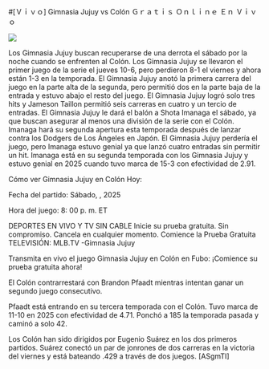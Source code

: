 #[Ｖｉｖｏ] Gimnasia Jujuy vs Colón Ｇｒａｔｉｓ Ｏｎｌｉｎｅ Ｅｎ Ｖｉｖｏ  
  
  
[![](https://i.imgur.com/qSNzIqt.png)](https://movie.rssnews.media/YGtSSmP.php)  
  
Los Gimnasia Jujuy buscan recuperarse de una derrota el sábado por la noche cuando se enfrenten al Colón. Los Gimnasia Jujuy se llevaron el primer juego de la serie el jueves 10-6, pero perdieron 8-1 el viernes y ahora están 1-3 en la temporada. El Gimnasia Jujuy anotó la primera carrera del juego en la parte alta de la segunda, pero permitió dos en la parte baja de la entrada y estuvo abajo el resto del juego. El Gimnasia Jujuy logró solo tres hits y Jameson Taillon permitió seis carreras en cuatro y un tercio de entradas. El Gimnasia Jujuy le dará el balón a Shota Imanaga el sábado, ya que buscan asegurar al menos una división de la serie con el Colón. Imanaga hará su segunda apertura esta temporada después de lanzar contra los Dodgers de Los Ángeles en Japón. El Gimnasia Jujuy perdería el juego, pero Imanaga estuvo genial ya que lanzó cuatro entradas sin permitir un hit. Imanaga está en su segunda temporada con los Gimnasia Jujuy y estuvo genial en 2025 cuando tuvo marca de 15-3 con efectividad de 2.91.

Cómo ver Gimnasia Jujuy en Colón Hoy:

Fecha del partido: Sábado, , 2025

Hora del juego: 8: 00 p. m. ET

DEPORTES EN VIVO Y TV SIN CABLE
Inicie su prueba gratuita. Sin compromiso. Cancela en cualquier momento.
Comience la Prueba Gratuita
TELEVISIÓN: MLB.TV -Gimnasia Jujuy

Transmita en vivo el juego Gimnasia Jujuy en Colón en Fubo: ¡Comience su prueba gratuita ahora! 

El Colón contrarrestará con Brandon Pfaadt mientras intentan ganar un segundo juego consecutivo.

Pfaadt está entrando en su tercera temporada con el Colón. Tuvo marca de 11-10 en 2025 con efectividad de 4.71. Ponchó a 185 la temporada pasada y caminó a solo 42.

Los Colón han sido dirigidos por Eugenio Suárez en los dos primeros partidos. Suárez conectó un par de jonrones de dos carreras en la victoria del viernes y está bateando .429 a través de dos juegos. [ASgmTI]